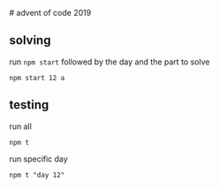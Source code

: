 # advent of code 2019

## solving

run `npm start` followed by the day and the part to solve

```
npm start 12 a
```

## testing

run all

```
npm t
```

run specific day

```
npm t "day 12"
```